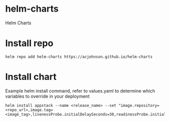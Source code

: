 # helm-charts
Helm Charts

# Install repo
```
helm repo add helm-charts https://acjohnson.github.io/helm-charts
```

# Install chart
Example helm install command, refer to values.yaml to determine which variables to override in your deployment
```
helm install appstack --name <release_name> --set "image.repository=<repo_url>,image.tag=<image_tag>,livenessProbe.initialDelaySeconds=30,readinessProbe.initialDelaySeconds=60"
